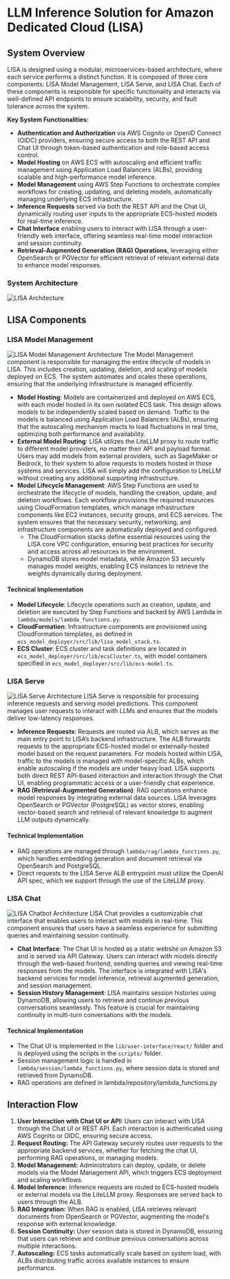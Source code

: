 # LLM Inference Solution for Amazon Dedicated Cloud (LISA)

## System Overview

LISA is designed using a modular, microservices-based architecture, where each service performs a distinct function. It is composed of three core components: LISA Model Management, LISA Serve, and LISA Chat. Each of these components is responsible for specific functionality and interacts via well-defined API endpoints to ensure scalability, security, and fault tolerance across the system.

**Key System Functionalities:**

* **Authentication and Authorization** via AWS Cognito or OpenID Connect (OIDC) providers, ensuring secure access to both the REST API and Chat UI through token-based authentication and role-based access control.
* **Model Hosting** on AWS ECS with autoscaling and efficient traffic management using Application Load Balancers (ALBs), providing scalable and high-performance model inference.
* **Model Management** using AWS Step Functions to orchestrate complex workflows for creating, updating, and deleting models, automatically managing underlying ECS infrastructure.
* **Inference Requests** served via both the REST API and the Chat UI, dynamically routing user inputs to the appropriate ECS-hosted models for real-time inference.
* **Chat Interface** enabling users to interact with LISA through a user-friendly web interface, offering seamless real-time model interaction and session continuity.
* **Retrieval-Augmented Generation (RAG) Operations**, leveraging either OpenSearch or PGVector for efficient retrieval of relevant external data to enhance model responses.

### System Architecture

![LISA Architecture](../assets/LisaArchitecture.png)

## LISA Components

### LISA Model Management
![LISA Model Management Architecture](../assets/LisaModelManagement.png)
The Model Management component is responsible for managing the entire lifecycle of models in LISA. This includes creation, updating, deletion, and scaling of models deployed on ECS. The system automates and scales these operations, ensuring that the underlying infrastructure is managed efficiently.

* **Model Hosting**: Models are containerized and deployed on AWS ECS, with each model hosted in its own isolated ECS task. This design allows models to be independently scaled based on demand. Traffic to the models is balanced using Application Load Balancers (ALBs), ensuring that the autoscaling mechanism reacts to load fluctuations in real time, optimizing both performance and availability.
* **External Model Routing**: LISA utilizes the LiteLLM proxy to route traffic to different model providers, no matter their API and payload format. Users may add models from external providers, such as SageMaker or Bedrock, to their system to allow requests to models hosted in those systems and services. LISA will simply add the configuration to LiteLLM without creating any additional supporting infrastructure.
* **Model Lifecycle Management**: AWS Step Functions are used to orchestrate the lifecycle of models, handling the creation, update, and deletion workflows. Each workflow provisions the required resources using CloudFormation templates, which manage infrastructure components like EC2 instances, security groups, and ECS services. The system ensures that the necessary security, networking, and infrastructure components are automatically deployed and configured.
    * The CloudFormation stacks define essential resources using the LISA core VPC configuration, ensuring best practices for security and access across all resources in the environment.
    * DynamoDB stores model metadata, while Amazon S3 securely manages model weights, enabling ECS instances to retrieve the weights dynamically during deployment.

#### Technical Implementation

* **Model Lifecycle**: Lifecycle operations such as creation, update, and deletion are executed by Step Functions and backed by AWS Lambda in ```lambda/models/lambda_functions.py```.
* **CloudFormation**: Infrastructure components are provisioned using CloudFormation templates, as defined in ```ecs_model_deployer/src/lib/lisa_model_stack.ts```.
* **ECS Cluster**: ECS cluster and task definitions are located in ```ecs_model_deployer/src/lib/ecsCluster.ts```, with model containers specified in ```ecs_model_deployer/src/lib/ecs-model.ts```.


### LISA Serve
![LISA Serve Architecture](../assets/LisaServe.png)
LISA Serve is responsible for processing inference requests and serving model predictions. This component manages user requests to interact with LLMs and ensures that the models deliver low-latency responses.

* **Inference Requests**: Requests are routed via ALB, which serves as the main entry point to LISA’s backend infrastructure. The ALB forwards requests to the appropriate ECS-hosted model or externally-hosted model based on the request parameters. For models hosted within LISA, traffic to the models is managed with model-specific ALBs, which enable autoscaling if the models are under heavy load. LISA supports both direct REST API-based interaction and interaction through the Chat UI, enabling programmatic access or a user-friendly chat experience.
* **RAG (Retrieval-Augmented Generation)**: RAG operations enhance model responses by integrating external data sources. LISA leverages OpenSearch or PGVector (PostgreSQL) as vector stores, enabling vector-based search and retrieval of relevant knowledge to augment LLM outputs dynamically.

#### Technical Implementation

* RAG operations are managed through ```lambda/rag/lambda_functions.py```, which handles embedding generation and document retrieval via OpenSearch and PostgreSQL.
* Direct requests to the LISA Serve ALB entrypoint must utilize the OpenAI API spec, which we support through the use of the LiteLLM proxy.


### LISA Chat
![LISA Chatbot Architecture](../assets/LisaChat.png)
LISA Chat provides a customizable chat interface that enables users to interact with models in real-time. This component ensures that users have a seamless experience for submitting queries and maintaining session continuity.

* **Chat Interface**: The Chat UI is hosted as a static website on Amazon S3 and is served via API Gateway. Users can interact with models directly through the web-based frontend, sending queries and viewing real-time responses from the models. The interface is integrated with LISA's backend services for model inference, retrieval augmented generation, and session management.
* **Session History Management**: LISA maintains session histories using DynamoDB, allowing users to retrieve and continue previous conversations seamlessly. This feature is crucial for maintaining continuity in multi-turn conversations with the models.

#### Technical Implementation

* The Chat UI is implemented in the ```lib/user-interface/react/``` folder and is deployed using the scripts in the ```scripts/``` folder.
* Session management logic is handled in ```lambda/session/lambda_functions.py```, where session data is stored and retrieved from DynamoDB.
* RAG operations are defined in lambda/repository/lambda_functions.py


## Interaction Flow

1. **User Interaction with Chat UI or API:** Users can interact with LISA through the Chat UI or REST API. Each interaction is authenticated using AWS Cognito or OIDC, ensuring secure access.
1. **Request Routing:** The API Gateway securely routes user requests to the appropriate backend services, whether for fetching the chat UI, performing RAG operations, or managing models.
1. **Model Management:** Administrators can deploy, update, or delete models via the Model Management API, which triggers ECS deployment and scaling workflows.
1. **Model Inference:** Inference requests are routed to ECS-hosted models or external models via the LiteLLM proxy. Responses are served back to users through the ALB.
1. **RAG Integration:** When RAG is enabled, LISA retrieves relevant documents from OpenSearch or PGVector, augmenting the model's response with external knowledge.
1. **Session Continuity:** User session data is stored in DynamoDB, ensuring that users can retrieve and continue previous conversations across multiple interactions.
1. **Autoscaling:** ECS tasks automatically scale based on system load, with ALBs distributing traffic across available instances to ensure performance.
